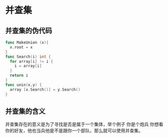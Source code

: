 # 并查集
## 并查集的伪代码

 ```go
 func MakeUnion (x){
   x.root = x
 }
 func Search(i) int {
   for array[i] != i {
     i = array[i]
   }
   return i
 }
 func unin(x,y) {
   array [x.Search()] = y.Search()
 }
 ```
## 并查集的含义
并查集存在的意义是为了寻找是否是属于一个集体，举个例子 你是个炮兵 你想看你的好友，他也当兵他是不是跟你一个部队，那么就可以使用并查集。 
